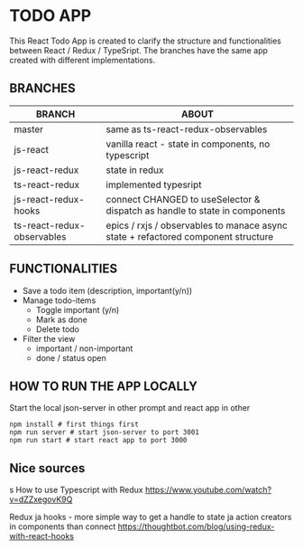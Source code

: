 

# TODO APP

This React Todo App is created to clarify the structure and functionalities between React / Redux / TypeSript. The branches have the same app created with different implementations.

## BRANCHES

| BRANCH                     | ABOUT |
| -------------------------- | ----- |
| master                     | same as ts-react-redux-observables |
| js-react                   | vanilla react - state in components, no typescript |
| js-react-redux             | state in redux |
| ts-react-redux             | implemented typesript |
| js-react-redux-hooks       | connect CHANGED to useSelector & dispatch as handle to state in components |
| ts-react-redux-observables | epics / rxjs / observables to manace async state + refactored component structure |

## FUNCTIONALITIES
- Save a todo item  (description, important(y/n))
- Manage todo-items
  - Toggle important (y/n)
  - Mark as done
  - Delete todo
- Filter the view
  - important / non-important
  - done / status open


## HOW TO RUN THE APP LOCALLY
Start the local json-server in other prompt and react app in other
```
npm install # first things first
npm run server # start json-server to port 3001
npm run start # start react app to port 3000
```



## Nice sources
s
How to use Typescript with Redux
https://www.youtube.com/watch?v=dZZxegovK9Q

Redux ja hooks - more simple way to get a handle to state ja action creators in components than connect
https://thoughtbot.com/blog/using-redux-with-react-hooks
